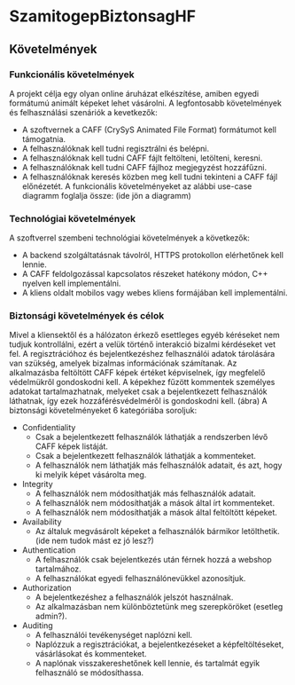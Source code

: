 # SzamitogepBiztonsagHF
## Követelmények
### Funkcionális követelmények
A projekt célja egy olyan online áruházat elkészítése, amiben egyedi formátumú animált képeket lehet vásárolni. A legfontosabb követelmények és felhasználási szenáriók a kevetkezők:
* A szoftvernek a CAFF (CrySyS Animated File Format) formátumot kell támogatnia.
* A felhasználóknak kell tudni regisztrálni és belépni.
* A felhasználóknak kell tudni CAFF fájlt feltölteni, letölteni, keresni.
* A felhasználóknak kell tudni CAFF fájlhoz megjegyzést hozzáfűzni.
* A felhasználóknak keresés közben meg kell tudni tekinteni a CAFF fájl előnézetét.
A funkcionális követelményeket az alábbi use-case diagramm foglalja össze:
(ide jön a diagramm)
### Technológiai követelmények
A szoftverrel szembeni technológiai követelmények a következők:
* A backend szolgáltatásnak távolról, HTTPS protokollon elérhetőnek kell lennie.
* A CAFF feldolgozással kapcsolatos részeket hatékony módon, C++ nyelven kell implementálni.
* A kliens oldalt mobilos vagy webes kliens formájában kell implementálni.
### Biztonsági követelmények és célok
Mivel a kliensektől és a hálózaton érkező esettleges egyéb kéréseket nem tudjuk kontrollálni, ezért a velük történő interakció bizalmi kérdéseket vet fel. A regisztrációhoz és bejelentkezéshez felhasználói adatok tárolására van szükség, amelyek bizalmas információnak számítanak. Az alkalmazásba feltöltött CAFF képek értéket képviselnek, így megfelelő védelmükről gondoskodni kell. A képekhez fűzött kommentek személyes adatokat tartalmazhatnak, melyeket csak a bejelentkezett felhasználók láthatnak, így ezek hozzáférésvédelméről is gondoskodni kell.
(ábra)
A biztonsági követelményeket 6 kategóriába soroljuk:
* Confidentiality
    * Csak a bejelentkezett felhasználók láthatják a rendszerben lévő CAFF képek listáját.
    * Csak a bejelentkezett felhasználók láthatják a kommenteket.
    * A felhasználók nem láthatják más felhasználók adatait, és azt, hogy ki melyik képet vásárolta meg.
* Integrity
    * A felhasználók nem módosíthatják más felhasználók adatait.
    * A felhasználók nem módosíthatják a mások által írt kommenteket.
    * A felhasználók nem módosíthatják a mások által feltöltött képeket.
* Availability
    * Az általuk megvásárolt képeket a felhasználók bármikor letölthetik. (ide nem tudok mást ez jó lesz?)
* Authentication
    * A felhasználók csak bejelentkezés után férnek hozzá a webshop tartalmához.
    * A felhasználókat egyedi felhasználónevükkel azonosítjuk.
* Authorization
    * A bejelentkezéshez a felhasználók jelszót használnak.
    * Az alkalmazásban nem különböztetünk meg szerepköröket (esetleg admin?).
* Auditing
    * A felhasználói tevékenységet naplózni kell.
    * Naplózzuk a regisztrációkat, a bejelentkezéseket a képfeltöltéseket, vásárlásokat és kommenteket.
    * A naplónak visszakereshetőnek kell lennie, és tartalmát egyik felhasználó se módosíthassa.